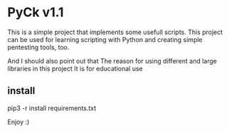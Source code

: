 # PyCk v1.1


This is a simple project that implements some usefull scripts.
This project can be used for learning scripting with Python and 
creating simple pentesting tools, too.

And I should also point out that
The reason for using different and large libraries in this project
It is for educational use

## install

pip3 -r install requirements.txt


Enjoy :)
